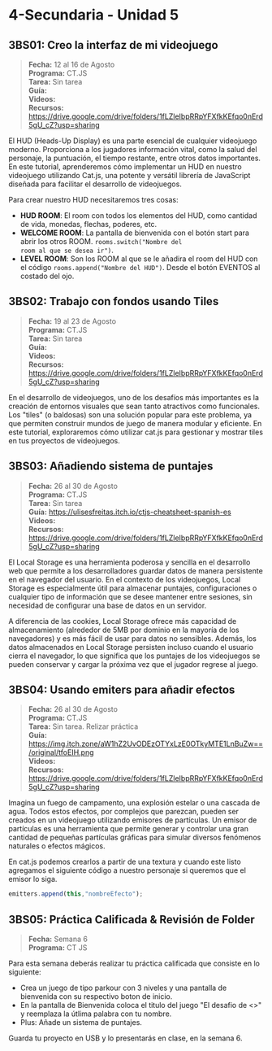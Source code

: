 # 4-Secundaria - Unidad 5

## 3BS01: Creo la interfaz de mi videojuego

> <i class="bi bi-calendar"></i> **Fecha:** 12 al 16 de Agosto<br><i class="bi bi-laptop"></i> **Programa:** CT.JS<br><i class="bi bi-clipboard-check"></i> **Tarea:** Sin tarea<br> <i class="bi bi-card-checklist"></i> **Guía:**  <br><i class="bi bi-youtube txt-red"></i> **Videos:** <br><i class="bi bi-files"></i> **Recursos:** https://drive.google.com/drive/folders/1fLZleIbpRRpYFXfkKEfqo0nErd5gU_cZ?usp=sharing

El HUD (Heads-Up Display) es una parte esencial de cualquier videojuego moderno. Proporciona a los jugadores información vital, como la salud del personaje, la puntuación, el tiempo restante, entre otros datos importantes. En este tutorial, aprenderemos cómo implementar un HUD en nuestro videojuego utilizando Cat.js, una potente y versátil librería de JavaScript diseñada para facilitar el desarrollo de videojuegos.

Para crear nuestro HUD necesitaremos tres cosas:

- **HUD ROOM**: El room con todos los elementos del HUD, como cantidad de vida, monedas, flechas, poderes, etc.
- **WELCOME ROOM**: La pantalla de bienvenida con el botón start para abrir los otros ROOM. <code>rooms.switch("Nombre del room al que se desea ir")</code>.
- **LEVEL ROOM**: Son los ROOM al que se le añadira el room del HUD con el código <code>rooms.append("Nombre del HUD")</code>. Desde el botón EVENTOS al costado del ojo.

## 3BS02: Trabajo con fondos usando Tiles

> <i class="bi bi-calendar"></i> **Fecha:** 19 al 23 de Agosto<br><i class="bi bi-laptop"></i> **Programa:** CT.JS<br><i class="bi bi-clipboard-check"></i> **Tarea:** Sin tarea<br> <i class="bi bi-card-checklist"></i> **Guía:**  <br><i class="bi bi-youtube txt-red"></i> **Videos:** <br><i class="bi bi-files"></i> **Recursos:** https://drive.google.com/drive/folders/1fLZleIbpRRpYFXfkKEfqo0nErd5gU_cZ?usp=sharing

En el desarrollo de videojuegos, uno de los desafíos más importantes es la creación de entornos visuales que sean tanto atractivos como funcionales. Los "tiles" (o baldosas) son una solución popular para este problema, ya que permiten construir mundos de juego de manera modular y eficiente. En este tutorial, exploraremos cómo utilizar cat.js para gestionar y mostrar tiles en tus proyectos de videojuegos.

## 3BS03: Añadiendo sistema de puntajes

> <i class="bi bi-calendar"></i> **Fecha:** 26 al 30 de Agosto<br><i class="bi bi-laptop"></i> **Programa:** CT.JS<br><i class="bi bi-clipboard-check"></i> **Tarea:** Sin tarea<br> <i class="bi bi-card-checklist"></i> **Guía:** https://ulisesfreitas.itch.io/ctjs-cheatsheet-spanish-es<br><i class="bi bi-youtube txt-red"></i> **Videos:** <br><i class="bi bi-files"></i> **Recursos:** https://drive.google.com/drive/folders/1fLZleIbpRRpYFXfkKEfqo0nErd5gU_cZ?usp=sharing

El Local Storage es una herramienta poderosa y sencilla en el desarrollo web que permite a los desarrolladores guardar datos de manera persistente en el navegador del usuario. En el contexto de los videojuegos, Local Storage es especialmente útil para almacenar puntajes, configuraciones o cualquier tipo de información que se desee mantener entre sesiones, sin necesidad de configurar una base de datos en un servidor.

A diferencia de las cookies, Local Storage ofrece más capacidad de almacenamiento (alrededor de 5MB por dominio en la mayoría de los navegadores) y es más fácil de usar para datos no sensibles. Además, los datos almacenados en Local Storage persisten incluso cuando el usuario cierra el navegador, lo que significa que los puntajes de los videojuegos se pueden conservar y cargar la próxima vez que el jugador regrese al juego.

<div class="currentTheme">

## 3BS04: Usando emiters para añadir efectos

> <i class="bi bi-calendar"></i> **Fecha:** 26 al 30 de Agosto<br><i class="bi bi-laptop"></i> **Programa:** CT.JS<br><i class="bi bi-clipboard-check"></i> **Tarea:** Sin tarea. Relizar práctica<br> <i class="bi bi-card-checklist"></i> **Guía:** https://img.itch.zone/aW1hZ2UvODEzOTYxLzE0OTkyMTE1LnBuZw==/original/tfoEIH.png<br><i class="bi bi-youtube txt-red"></i> **Videos:** <br><i class="bi bi-files"></i> **Recursos:** https://drive.google.com/drive/folders/1fLZleIbpRRpYFXfkKEfqo0nErd5gU_cZ?usp=sharing

Imagina un fuego de campamento, una explosión estelar o una cascada de agua. Todos estos efectos, por complejos que parezcan, pueden ser creados en un videojuego utilizando emisores de partículas. Un emisor de partículas es una herramienta que permite generar y controlar una gran cantidad de pequeñas partículas gráficas para simular diversos fenómenos naturales o efectos mágicos.

En cat.js podemos crearlos a partir de una textura y cuando este listo agregamos el siguiente código a nuestro personaje si queremos que el emisor lo siga.

```javascript
emitters.append(this,"nombreEfecto");
```

</div>

## 3BS05: Práctica Calificada & Revisión de Folder

> <i class="bi bi-calendar"></i> **Fecha:** Semana 6<br><i class="bi bi-laptop"></i> **Programa:** CT JS

Para esta semana deberás realizar tu práctica calificada que consiste en lo siguiente:

- Crea un juego de tipo parkour con 3 niveles y una pantalla de bienvenida con su respectivo boton de inicio.
- En la pantalla de Bienvenida coloca el titulo del juego "El desafio de <<tunombre>>" y reemplaza la útlima palabra con tu nombre.
- Plus: Añade un sistema de puntajes.

Guarda tu proyecto en USB y lo presentarás en clase, en la semana 6.





